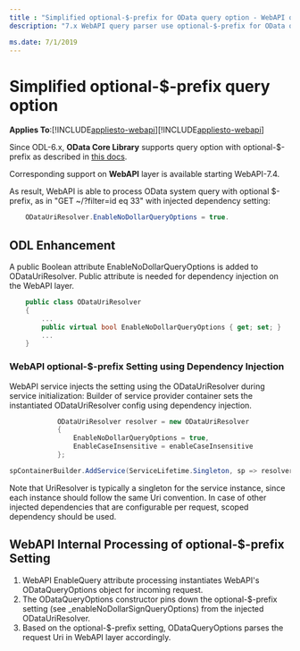 ```yaml
---
title : "Simplified optional-$-prefix for OData query option - WebAPI queries"
description: "7.x WebAPI query parser use optional-$-prefix for OData query option"

ms.date: 7/1/2019
---
```

# Simplified optional-$-prefix query option 
**Applies To**:[!INCLUDE[appliesto-webapi](../includes/appliesto-webapi-v7.md)][!INCLUDE[appliesto-webapi](../includes/appliesto-webapi-v6.md)]

Since ODL-6.x, **OData Core Library** supports query option with optional-$-prefix as described in [this docs](/odata/odatalib/di-support).

Corresponding support on **WebAPI** layer is available starting WebAPI-7.4.

As result, WebAPI is able to process OData system query with optional $-prefix, as in "GET ~/?filter=id eq 33" with injected dependency setting:
```c#
    ODataUriResolver.EnableNoDollarQueryOptions = true.
```

## ODL Enhancement

A public Boolean attribute EnableNoDollarQueryOptions is added to ODataUriResolver. Public attribute is needed for dependency injection on the WebAPI layer.
```c#
    public class ODataUriResolver
    {
        ...
        public virtual bool EnableNoDollarQueryOptions { get; set; }
        ...
    }
```

### WebAPI optional-$-prefix Setting using Dependency Injection
WebAPI service injects the setting using the ODataUriResolver during service initialization:
Builder of service provider container sets the instantiated ODataUriResolver config using dependency injection.

```c#
            ODataUriResolver resolver = new ODataUriResolver
            {
                EnableNoDollarQueryOptions = true,
                EnableCaseInsensitive = enableCaseInsensitive
            };

spContainerBuilder.AddService(ServiceLifetime.Singleton, sp => resolver));
```

Note that UriResolver is typically a singleton for the service instance, since each instance should follow the same Uri convention. In case of other injected dependencies that are configurable per request, scoped dependency should be used.

## WebAPI Internal Processing of optional-$-prefix Setting

1. WebAPI EnableQuery attribute processing instantiates WebAPI's ODataQueryOptions object for incoming request.
2. The ODataQueryOptions constructor pins down the optional-$-prefix setting (see _enableNoDollarSignQueryOptions) from the injected ODataUriResolver.
3. Based on the optional-$-prefix setting, ODataQueryOptions parses the request Uri in WebAPI layer accordingly.
